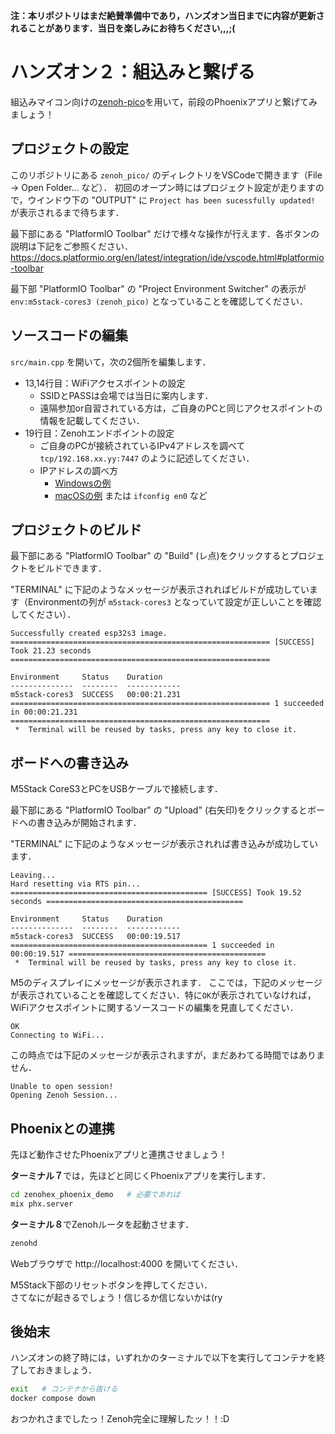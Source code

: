 **注：本リポジトリはまだ絶賛準備中であり，ハンズオン当日までに内容が更新されることがあります．当日を楽しみにお待ちください,,,;(**

# ハンズオン２：組込みと繋げる

組込みマイコン向けの[zenoh-pico](https://github.com/eclipse-zenoh/zenoh-pico)を用いて，前段のPhoenixアプリと繋げてみましょう！

## プロジェクトの設定

このリポジトリにある `zenoh_pico/` のディレクトリをVSCodeで開きます（File -> Open Folder... など）．
初回のオープン時にはプロジェクト設定が走りますので，ウインドウ下の "OUTPUT" に `Project has been sucessfully updated!` が表示されるまで待ちます．

最下部にある "PlatformIO Toolbar" だけで様々な操作が行えます．各ボタンの説明は下記をご参照ください．  
https://docs.platformio.org/en/latest/integration/ide/vscode.html#platformio-toolbar

最下部 "PlatformIO Toolbar" の "Project Environment Switcher" の表示が `env:m5stack-cores3 (zenoh_pico)` となっていることを確認してください．

## ソースコードの編集

`src/main.cpp` を開いて，次の2個所を編集します．

- 13,14行目：WiFiアクセスポイントの設定
  - SSIDとPASSは会場では当日に案内します．
  - 遠隔参加or自習されている方は，ご自身のPCと同じアクセスポイントの情報を記載してください．
- 19行目：Zenohエンドポイントの設定
  - ご自身のPCが接続されているIPv4アドレスを調べて `tcp/192.168.xx.yy:7447` のように記述してください．
  - IPアドレスの調べ方
    - [Windowsの例](https://support.microsoft.com/ja-jp/windows/f21a9bbc-c582-55cd-35e0-73431160a1b9)
    - [macOSの例](https://www.maclab.tokyo/random-note/settings/mac-ipaddress/8166/) または `ifconfig en0` など

## プロジェクトのビルド

最下部にある "PlatformIO Toolbar" の "Build" (レ点)をクリックするとプロジェクトをビルドできます．

"TERMINAL" に下記のようなメッセージが表示されればビルドが成功しています（Environmentの列が `m5stack-cores3` となっていて設定が正しいことを確認してください）．

```
Successfully created esp32s3 image.
========================================================== [SUCCESS] Took 21.23 seconds ==========================================================

Environment     Status    Duration
--------------  --------  ------------
m5stack-cores3  SUCCESS   00:00:21.231
========================================================== 1 succeeded in 00:00:21.231 ==========================================================
 *  Terminal will be reused by tasks, press any key to close it. 
```

## ボードへの書き込み

M5Stack CoreS3とPCをUSBケーブルで接続します．

最下部にある "PlatformIO Toolbar" の "Upload" (右矢印)をクリックするとボードへの書き込みが開始されます．

"TERMINAL" に下記のようなメッセージが表示されれば書き込みが成功しています．

```
Leaving...
Hard resetting via RTS pin...
============================================ [SUCCESS] Took 19.52 seconds ============================================

Environment     Status    Duration
--------------  --------  ------------
m5stack-cores3  SUCCESS   00:00:19.517
============================================ 1 succeeded in 00:00:19.517 ============================================
 *  Terminal will be reused by tasks, press any key to close it. 
```

M5のディスプレイにメッセージが表示されます．
ここでは，下記のメッセージが表示されていることを確認してください．特に`OK`が表示されていなければ，WiFiアクセスポイントに関するソースコードの編集を見直してください．

```
OK
Connecting to WiFi...
```

この時点では下記のメッセージが表示されますが，まだあわてる時間ではありません．

```
Unable to open session!
Opening Zenoh Session...
```

## Phoenixとの連携

先ほど動作させたPhoenixアプリと連携させましょう！

**ターミナル７**では，先ほどと同じくPhoenixアプリを実行します．

```bash
cd zenohex_phoenix_demo   # 必要であれば
mix phx.server
```

**ターミナル８**でZenohルータを起動させます．

```bash
zenohd
```

Webブラウザで http://localhost:4000 を開いてください．

M5Stack下部のリセットボタンを押してください．  
さてなにが起きるでしょう！信じるか信じないかは(ry

## 後始末

ハンズオンの終了時には，いずれかのターミナルで以下を実行してコンテナを終了しておきましょう．

```bash
exit   # コンテナから抜ける
docker compose down
```

おつかれさまでしたっ！Zenoh完全に理解したッ！！:D
